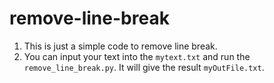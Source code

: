 # remove-line-break
1. This is just a simple code to remove line break.
2. You can input your text into the `mytext.txt` and run the `remove_line_break.py`. It will give the result `myOutFile.txt`.
